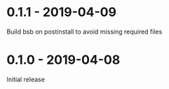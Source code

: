 # 0.1.1 - 2019-04-09

Build bsb on postinstall to avoid missing required files

# 0.1.0 - 2019-04-08

Initial release
